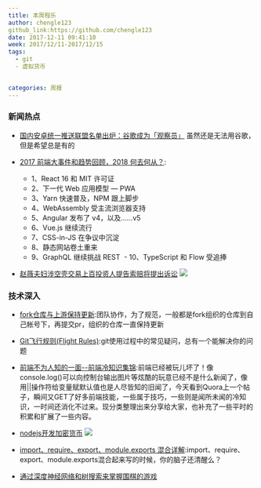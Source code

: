 ```yaml
---
title: 本周程乐
author: chengle123
github_link:https://github.com/chengle123
date: 2017-12-11 09:41:10
week: 2017/12/11-2017/12/15
tags:
  - git
  - 虚拟货币
   

categories: 周报
---
```


### 新闻热点

- [国内安卓统一推送联盟名单出炉：谷歌成为「观察员」](http://www.sohu.com/a/209853823_465976) 虽然还是无法用谷歌，但是希望总是有的

- [2017 前端大事件和趋势回顾，2018 何去何从？](http://mp.weixin.qq.com/s?__biz=MzAwNDcyNjI3OA==&mid=2650840743&idx=1&sn=b8060aeb2651458bbbd055ca029c153f&chksm=80d3b5ceb7a43cd88ececddba422dc65ed561f3aedf6dd15972c8455b1decea8d49121bb5dc5&mpshare=1&scene=23&srcid=12131qdSNI9BANgNoHmqePtX#rd):
  - 1、React 16 和 MIT 许可证
  - 2、下一代 Web 应用模型 — PWA
  - 3、Yarn 快速普及，NPM 跟上脚步
  - 4、WebAssembly 受主流浏览器支持
  - 5、Angular 发布了 v4，以及……v5
  - 6、Vue.js 继续流行
  - 7、CSS-in-JS 在争议中沉淀
  - 8、静态网站卷土重来
  - 9、GraphQL 继续挑战 REST
  - 10、TypeScript 和 Flow 受追捧
  
- [赵薇夫妇涉空壳交易上百投资人提告索赔将提出诉讼](http://baijiahao.baidu.com/s?id=1583851071258344749&wfr=spider&for=pc)
![](http://n.sinaimg.cn/translate/20170511/D-du-fyeyqem3735504.jpg)

### 技术深入
- [fork仓库与上游保持更新](https://www.cnblogs.com/CrazySL/p/5885498.html):团队协作，为了规范，一般都是fork组织的仓库到自己帐号下，再提交pr，组织的仓库一直保持更新

- [Git飞行规则(Flight Rules)](https://github.com/k88hudson/git-flight-rules/blob/master/README_zh-cn.md#%E6%88%91%E4%B8%8D%E7%9F%A5%E9%81%93%E6%88%91%E5%81%9A%E9%94%99%E4%BA%86%E4%BA%9B%E4%BB%80%E4%B9%88):git使用过程中的常见疑问，总有一个能解决你的问题

- [前端不为人知的一面--前端冷知识集锦](http://www.cnblogs.com/Wayou/p/things_you_dont_know_about_frontend.html):前端已经被玩儿坏了！像console.log()可以向控制台输出图片等炫酷的玩意已经不是什么新闻了，像用||操作符给变量赋默认值也是人尽皆知的旧闻了，今天看到Quora上一个帖子，瞬间又GET了好多前端技能，一些属于技巧，一些则是闻所未闻的冷知识，一时间还消化不过来。现分类整理出来分享给大家，也补充了一些平时的积累和扩展了一些内容。

- [nodejs开发加密货币](http://8btc.com/thread-27448-1-1.html)
![](https://timgsa.baidu.com/timg?image&quality=80&size=b9999_10000&sec=1513335697243&di=49e25396540757ab90751e58437a88c1&imgtype=0&src=http%3A%2F%2Fimg.mp.itc.cn%2Fupload%2F20161013%2Fb8178b420644480ea341363495744b0b_th.jpg)

- [import、require、export、module.exports 混合详解](http://mp.weixin.qq.com/s?__biz=MjM5MTA1MjAxMQ==&mid=2651227435&idx=2&sn=3ebe8df545436c3ef2cd1443305a5a4e&chksm=bd495caf8a3ed5b9f486b207866f7635ab95589d00cd03dc0ead2496aeb0f457c9fabe056230&mpshare=1&scene=23&srcid=1213nUgw2uUWeW5WI0UNC1Cz#rd):import、require、export、module.exports混合起来写的时候，你的脑子还清醒么？

- [通过深度神经网络和树搜索来掌握围棋的游戏](https://www.nature.com/articles/nature16961.epdf?shared_access_token=eKK0163L_QWhJOnSS4Wet9RgN0jAjWel9jnR3ZoTv0OivKk3lXs6SxMz535byYwHqIVouJ6qKrtxfOrBqgMI8z2GAxKloOrZJt2uhpOg7ZJrYyYlxydsd7C2FJN6_Oeui0xLpQ4rv5dW4j8qo7PZCEpVRl6vsFBUeBY00_dlKUE%3D)
